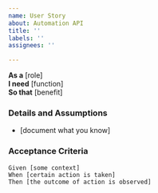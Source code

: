 ```yaml
---
name: User Story
about: Automation API
title: ''
labels: ''
assignees: ''

---
```


**As a** [role]  
 **I need** [function]  
 **So that** [benefit] 

### Details and Assumptions
 * [document what you know]
   
 ### Acceptance Criteria  
   
 ```gherkin
 Given [some context]
 When [certain action is taken]
 Then [the outcome of action is observed]
 ```
